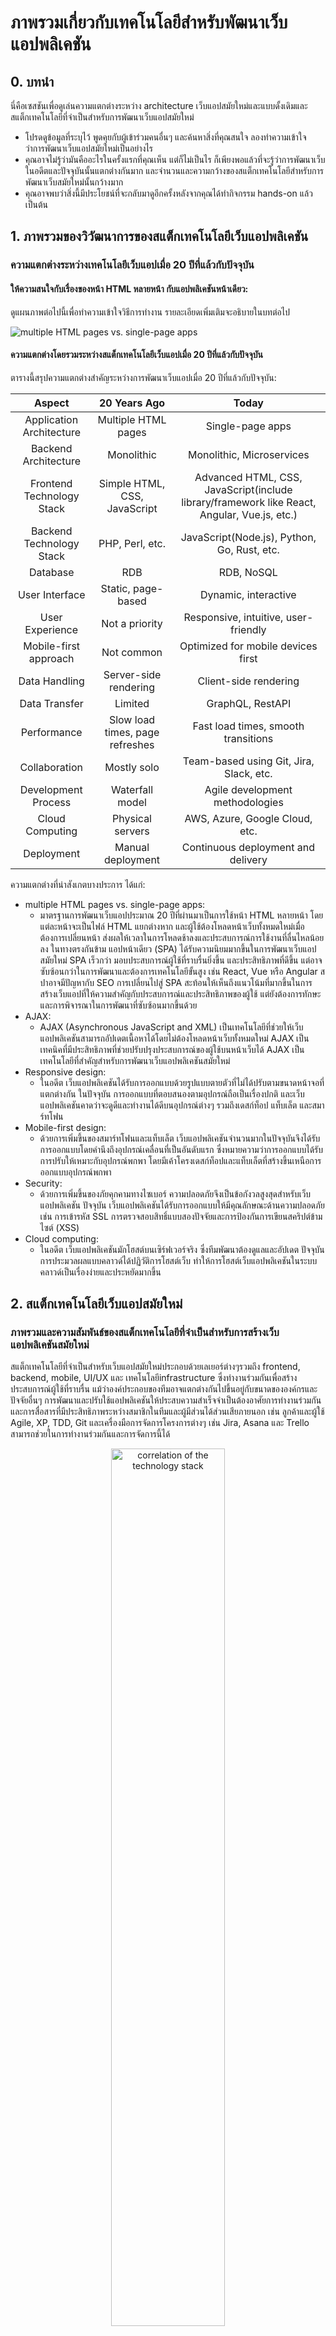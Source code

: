 # ภาพรวมเกี่ยวกับเทคโนโลยีสำหรับพัฒนาเว็บแอปพลิเคชัน

## 0. บทนำ

นี่คือเซสชันเพื่อดูเล่นความแตกต่างระหว่าง architecture เว็บแอปสมัยใหม่และแบบดั้งเดิมและสแต็กเทคโนโลยีที่จำเป็นสำหรับการพัฒนาเว็บแอปสมัยใหม่

- โปรดดูข้อมูลที่ระบุไว้ พูดคุยกับผู้เข้าร่วมคนอื่นๆ และค้นหาสิ่งที่คุณสนใจ ลองทำความเข้าใจว่าการพัฒนาเว็บแอปสมัยใหม่เป็นอย่างไร
- คุณอาจไม่รู้ว่ามันคืออะไรในครั้งแรกที่คุณเห็น แต่ก็ไม่เป็นไร ก็เพียงพอแล้วที่จะรู้ว่าการพัฒนาเว็บในอดีตและปัจจุบันนั้นแตกต่างกันมาก และจำนวนและความกว้างของสแต็กเทคโนโลยีสำหรับการพัฒนาเว็บสมัยใหม่นั้นกว้างมาก
- คุณอาจพบว่าสิ่งนี้มีประโยชน์ที่จะกลับมาดูอีกครั้งหลังจากคุณได้ทำกิจกรรม hands-on แล้ว เป็นต้น

## 1. ภาพรวมของวิวัฒนาการของสแต็กเทคโนโลยีเว็บแอปพลิเคชัน

### ความแตกต่างระหว่างเทคโนโลยีเว็บแอปเมื่อ 20 ปีที่แล้วกับปัจจุบัน

#### ให้ความสนใจกับเรื่องของหน้า HTML หลายหน้า กับแอปพลิเคชันหน้าเดียว:

ดูแผนภาพต่อไปนี้เพื่อทำความเข้าใจวิธีการทำงาน รายละเอียดเพิ่มเติมจะอธิบายในบทต่อไป

![multiple HTML pages vs. single-page apps](../static/img/0th/mpa_vs_spa.jpg)

#### ความแตกต่างโดยรวมระหว่างสแต็กเทคโนโลยีเว็บแอปเมื่อ 20 ปีที่แล้วกับปัจจุบัน

ตารางนี้สรุปความแตกต่างสำคัญระหว่างการพัฒนาเว็บแอปเมื่อ 20 ปีที่แล้วกับปัจจุบัน:


|          Aspect         | 20 Years Ago | Today                      |
|:-----------------------:|:------------:|:--------------------------:|
|    Application Architecture | Multiple HTML pages | Single-page apps |
|       Backend Architecture | Monolithic	| Monolithic, Microservices|
|    Frontend Technology Stack | Simple HTML, CSS, JavaScript | Advanced HTML, CSS, JavaScript(include library/framework like React, Angular, Vue.js, etc.) |
|       Backend Technology Stack | PHP, Perl, etc. |  JavaScript(Node.js), Python, Go, Rust, etc.|
|         Database           | RDB	| RDB, NoSQL| 
|        User Interface     | Static, page-based | Dynamic, interactive |
|        User Experience    | Not a priority | Responsive, intuitive, user-friendly |
|     Mobile-first approach | Not common | Optimized for mobile devices first |
|         Data Handling     | Server-side rendering | Client-side rendering |
|         Data Transfer     | Limited | GraphQL, RestAPI |
|          Performance      | Slow load times, page refreshes | Fast load times, smooth transitions |
|         Collaboration     | Mostly solo | Team-based using Git, Jira, Slack, etc. |
|   Development Process     | Waterfall model | Agile development methodologies |
|       Cloud Computing     | Physical servers | AWS, Azure, Google Cloud, etc. |
|          Deployment       | Manual deployment | Continuous deployment and delivery |

ความแตกต่างที่น่าสังเกตบางประการ ได้แก่:

- multiple HTML pages vs. single-page apps:
  - มาตรฐานการพัฒนาเว็บแอปประมาณ 20 ปีที่ผ่านมาเป็นการใช้หน้า HTML หลายหน้า โดยแต่ละหน้าจะเป็นไฟล์ HTML แยกต่างหาก และผู้ใช้ต้องโหลดหน้าเว็บทั้งหมดใหม่เมื่อต้องการเปลี่ยนหน้า ส่งผลให้เวลาในการโหลดช้าลงและประสบการณ์การใช้งานที่ลื่นไหลน้อยลง ในทางตรงกันข้าม แอปหน้าเดียว (SPA) ได้รับความนิยมมากขึ้นในการพัฒนาเว็บแอปสมัยใหม่ SPA เร็วกว่า มอบประสบการณ์ผู้ใช้ที่ราบรื่นยิ่งขึ้น และประสิทธิภาพที่ดีขึ้น แต่อาจซับซ้อนกว่าในการพัฒนาและต้องการเทคโนโลยีขั้นสูง เช่น React, Vue หรือ Angular สปาอาจมีปัญหากับ SEO การเปลี่ยนไปสู่ SPA สะท้อนให้เห็นถึงแนวโน้มที่มากขึ้นในการสร้างเว็บแอปที่ให้ความสำคัญกับประสบการณ์และประสิทธิภาพของผู้ใช้ แต่ยังต้องการทักษะและการพิจารณาในการพัฒนาที่ซับซ้อนมากขึ้นด้วย
- AJAX: 
  - AJAX (Asynchronous JavaScript and XML) เป็นเทคโนโลยีที่ช่วยให้เว็บแอปพลิเคชันสามารถอัปเดตเนื้อหาได้โดยไม่ต้องโหลดหน้าเว็บทั้งหมดใหม่  AJAX เป็นเทคนิคที่มีประสิทธิภาพที่ช่วยปรับปรุงประสบการณ์ของผู้ใช้บนหน้าเว็บได้  AJAX เป็นเทคโนโลยีที่สำคัญสำหรับการพัฒนาเว็บแอปพลิเคชันสมัยใหม่
- Responsive design: 
  - ในอดีต เว็บแอปพลิเคชันได้รับการออกแบบด้วยรูปแบบตายตัวที่ไม่ได้ปรับตามขนาดหน้าจอที่แตกต่างกัน ในปัจจุบัน การออกแบบที่ตอบสนองตามอุปกรณ์ถือเป็นเรื่องปกติ และเว็บแอปพลิเคชันคาดว่าจะดูดีและทำงานได้ดีบนอุปกรณ์ต่างๆ รวมถึงเดสก์ท็อป แท็บเล็ต และสมาร์ทโฟน
- Mobile-first design:
  - ด้วยการเพิ่มขึ้นของสมาร์ทโฟนและแท็บเล็ต เว็บแอปพลิเคชันจำนวนมากในปัจจุบันจึงได้รับการออกแบบโดยคำนึงถึงอุปกรณ์เคลื่อนที่เป็นอันดับแรก ซึ่งหมายความว่าการออกแบบได้รับการปรับให้เหมาะกับอุปกรณ์พกพา โดยมีเค้าโครงเดสก์ท็อปและแท็บเล็ตที่สร้างขึ้นเหนือการออกแบบอุปกรณ์พกพา
- Security:
  - ด้วยการเพิ่มขึ้นของภัยคุกคามทางไซเบอร์ ความปลอดภัยจึงเป็นข้อกังวลสูงสุดสำหรับเว็บแอปพลิเคชัน ปัจจุบัน เว็บแอปพลิเคชันได้รับการออกแบบให้มีคุณลักษณะด้านความปลอดภัย เช่น การเข้ารหัส SSL การตรวจสอบสิทธิ์แบบสองปัจจัยและการป้องกันการเขียนสคริปต์ข้ามไซต์ (XSS)
- Cloud computing:
  - ในอดีต เว็บแอปพลิเคชันมักโฮสต์บนเซิร์ฟเวอร์จริง ซึ่งทีมพัฒนาต้องดูแลและอัปเดต ปัจจุบัน การประมวลผลแบบคลาวด์ได้ปฏิวัติการโฮสต์เว็บ ทำให้การโฮสต์เว็บแอปพลิเคชันในระบบคลาวด์เป็นเรื่องง่ายและประหยัดมากขึ้น

## 2. สแต็กเทคโนโลยีเว็บแอปสมัยใหม่

### ภาพรวมและความสัมพันธ์ของสแต็กเทคโนโลยีที่จำเป็นสำหรับการสร้างเว็บแอปพลิเคชันสมัยใหม่

สแต็กเทคโนโลยีที่จำเป็นสำหรับเว็บแอปสมัยใหม่ประกอบด้วยเลเยอร์ต่างๆรวมถึง frontend, backend, mobile, UI/UX และ เทคโนโลยีinfrastructure ซึ่งทำงานร่วมกันเพื่อสร้างประสบการณ์ผู้ใช้ที่ราบรื่น แม้ว่าองค์ประกอบของทีมอาจแตกต่างกันไปขึ้นอยู่กับขนาดขององค์กรและปัจจัยอื่นๆ การพัฒนาและปรับใช้แอปพลิเคชันให้ประสบความสำเร็จจำเป็นต้องอาศัยการทำงานร่วมกันและการสื่อสารที่มีประสิทธิภาพระหว่างสมาชิกในทีมและผู้มีส่วนได้ส่วนเสียภายนอก เช่น ลูกค้าและผู้ใช้ Agile, XP, TDD, Git และเครื่องมือการจัดการโครงการต่างๆ เช่น Jira, Asana และ Trello สามารถช่วยในการทำงานร่วมกันและการจัดการนี้ได้

<div align="center">
<img src="../static/img/0th/correlation_tech_stack.jpg" alt="correlation of the technology stack" width="60%">
</div>

#### คำอธิบายสั้น ๆ ของแต่ละเลเยอร์เทคโนโลยีในสแต็กการพัฒนาเว็บแอปสมัยใหม่:

- Frontend: 
  - เลเยอร์นี้มีหน้าที่สร้าง user interface และ user experience ของแอปพลิเคชัน โดยใช้เทคโนโลยีเช่น HTML, CSS, JavaScript และfrontend frameworksต่างๆ เช่น React, Vue และ Angular
- Backend:
  - เลเยอร์นี้มีหน้าที่จัดการตรรกะทางธุรกิจและการจัดเก็บข้อมูลของแอปพลิเคชัน โดยใช้เทคโนโลยีserver-side เช่น ภาษาการเขียนโปรแกรม เช่น Node.js, Python, Ruby และ Java และframeworkต่างๆ เช่น Express.js, Nest.js, Django, FastAPI, Spring, Ruby on Rails
- Mobile:
  - เลเยอร์นี้มีหน้าที่ในการพัฒนาแอปพลิเคชันมือถือที่ทำงานควบคู่กับเว็บแอป ใช้ framework การพัฒนาแอพแบบเนทีฟเช่น Swift, Kotlin และ Java หรือ framework การพัฒนา cross-platform เช่น React Native และ Flutter
- UI/UX: 
  - เลเยอร์นี้มีหน้าที่สร้างประสบการณ์ผู้ใช้ที่ดึงดูดสายตาและราบรื่นสำหรับแอปพลิเคชัน โดยใช้เครื่องมือออกแบบ เช่น Sketch, Figma และ Adobe XD
- Infrastructure:
  - เลเยอร์นี้มีหน้าที่การปรับใช้ การปรับขนาด และการจัดการแอปพลิเคชัน ใช้ cloud platform เช่น AWS, Azure และ GCP และเครื่องมือ DevOps เช่น Docker, Kubernetes, Ansible และ Terraform

แต่ละเลเยอร์ต้องการชุดทักษะและความเชี่ยวชาญที่แตกต่างกัน และการทำงานร่วมกันระหว่างทีมต่างๆ เป็นสิ่งสำคัญเพื่อให้มั่นใจว่าการพัฒนาและการปรับใช้แอปพลิเคชันประสบความสำเร็จ

### แผนภาพพร้อมชื่อโดยละเอียด (เป็นตัวอย่างเท่านั้น) ของสแต็คเทคโนโลยีที่จำเป็นสำหรับเว็บแอปสมัยใหม่

ชื่อโดยละเอียดของสแต็คเทคโนโลยีที่จำเป็นสำหรับการพัฒนาเว็บแอปพลิเคชันสมัยใหม่แสดงอยู่ในตัวอย่างบนสติกกี่ นี่เป็นเพียงตัวอย่างเท่านั้น ผู้เขียนได้โพสต์สติกกี่พร้อมชื่อสแต็กเทคโนโลยีที่คิดขึ้นได้อย่างรวดเร็วในเวลาที่เขียน โปรดทราบว่าเทคโนโลยีมีการพัฒนาอย่างต่อเนื่อง และข้อมูลนี้อาจล้าสมัยได้ทุกเมื่อ

![the detailed names of the technology stacks examples](../static/img/0th/technology_stack_name_examples.jpg)

## 3. Links
- [MDN Web Docs](https://developer.mozilla.org/en-US/docs/Learn)
  - มีการรวบรวมข้อมูลเกี่ยวกับเทคโนโลยีเว็บ นอกจากนี้ยังมีแบบฝึกหัดสำหรับผู้เริ่มต้น
- [microsoft/Web-Dev-For-Beginners](https://microsoft.github.io/Web-Dev-For-Beginners/#/)
  - หลักสูตรสำหรับผู้เริ่มต้นในการพัฒนาเว็บที่ Microsoft นำเสนอ
    - [เนื้อหาเพิ่มเติม](https://learn.microsoft.com/en-us/users/wirelesslife/collections/p1ddcy5jwy0jkm) ของหลักสูตรข้างต้น
      - นอกจากเนื้อหาด้านบนนี้แล้ว ยังมีเนื้อหาที่หลากหลายให้เลือกใน [Microsoft Learn](https://learn.microsoft.com/en-us/training/) เพิ่มเติม
- [web.dev](https://web.dev/)
  - คำแนะนำสำหรับการพัฒนาเว็บสมัยใหม่ โดย Google
- [Developer Roadmaps](https://roadmap.sh/)
  - มีชุดของแผนงานที่จะแนะนำผู้เรียนผ่านเส้นทางต่างๆ ของการพัฒนาเว็บ นอกจากนี้ แผนงานจะได้รับการอัปเดตเป็นประจำเพื่อให้ทันกับแนวโน้มและเทคโนโลยีล่าสุดในด้านนี้
- [The State of JS](https://2022.stateofjs.com/en-US/)
  - เว็บไซต์นี้รวบรวมแบบสำรวจที่รวบรวมจากนักพัฒนาเว็บทั่วโลกทุกปี เป็นข้อมูลอ้างอิงที่ดีในการดูแนวโน้มและสถานะเกี่ยวกับ JavaScript โปรดทราบว่า URL จะเปลี่ยนแปลงทุกปี
